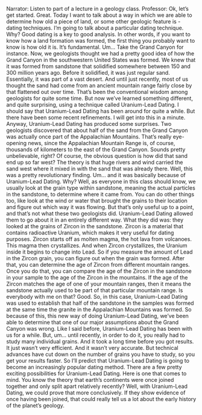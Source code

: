Narrator: Listen to part of a lecture in a geology class.
Professor: Ok, let’s get started. Great. Today I want to talk about a way in which we are able to determine how old a piece of land, or some other geologic feature is - dating techniques. I’m going to talk about a particular dating technique. Why? Good dating is a key to good analysis. In other words, if you want to know how a land formation was formed, the first thing you probably want to know is how old it is. It’s fundamental.
Um… Take the Grand Canyon for instance. Now, we geologists thought we had a pretty good idea of how the Grand Canyon in the southwestern United States was formed. We knew that it was formed from sandstone that solidified somewhere between 150 and 300 million years ago. Before it solidified, it was just regular sand. Essentially, it was part of a vast desert.
And until just recently, most of us thought the sand had come from an ancient mountain range fairly close by that flattened out over time. That’s been the conventional wisdom among geologists for quite some time. But now we’ve learned something different, and quite surprising, using a technique called Uranium-Lead Dating.
I should say that Uranium-Lead Dating has been around for quite a while. But there have been some recent refinements. I will get into this in a minute. Anyway, Uranium-Lead Dating has produced some surprises. Two geologists discovered that about half of the sand from the Grand Canyon was actually once part of the Appalachian Mountains. That’s really eye-opening news, since the Appalachian Mountain Range is, of course, thousands of kilometers to the east of the Grand Canyon. Sounds pretty unbelievable, right?
Of course, the obvious question is how did that sand end up so far west? The theory is that huge rivers and wind carried the sand west where it mixed in with the sand that was already there. Well, this was a pretty revolutionary finding. Um… and it was basically because of Uranium-Lead Dating. Why?
Well, as everyone in this class should know, we usually look at the grain type within sandstone, meaning the actual particles in the sandstone, to determine where it came from. You can do other things too, like look at the wind or water that brought the grains to their location and figure out which way it was flowing. But that’s only useful up to a point, and that’s not what these two geologists did.
Uranium-Lead Dating allowed them to go about it in an entirely different way. What they did was: they looked at the grains of Zircon in the sandstone. Zircon is a material that contains radioactive Uranium, which makes it very useful for dating purposes.
Zircon starts off as molten magma, the hot lava from volcanoes. This magma then crystallizes. And when Zircon crystallizes, the Uranium inside it begins to change into Lead. So if you measure the amount of Lead in the Zircon grain, you can figure out when the grain was formed. After that, you can determine the age of Zircon from different mountain ranges.
Once you do that, you can compare the age of the Zircon in the sandstone in your sample to the age of the Zircon in the mountains. If the age of the Zircon matches the age of one of your mountain ranges, then it means the sandstone actually used to be part of that particular mountain range. Is everybody with me on that? Good. So, in this case, Uranium-Lead Dating was used to establish that half of the sandstone in the samples was formed at the same time the granite in the Appalachian Mountains was formed.
So because of this, this new way of doing Uranium-Lead Dating, we’ve been able to determine that one of our major assumptions about the Grand Canyon was wrong. Like I said before, Uranium-Lead Dating has been with us for a while. But, um… until recently, in order to do it, you really had to study many individual grains. And it took a long time before you got results. It just wasn’t very efficient. And it wasn’t very accurate.
But technical advances have cut down on the number of grains you have to study, so you get your results faster. So I’ll predict that Uranium-Lead Dating is going to become an increasingly popular dating method. There are a few pretty exciting possibilities for Uranium-Lead Dating.
Here is one that comes to mind. You know the theory that earth’s continents were once joined together and only split apart relatively recently? Well, with Uranium-Lead Dating, we could prove that more conclusively. If they show evidence of once having been joined, that could really tell us a lot about the early history of the planet’s geology.
